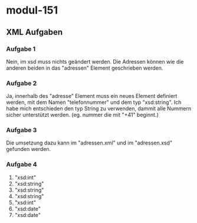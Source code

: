 # modul-151
## XML Aufgaben
### Aufgabe 1
Nein, im xsd muss nichts geändert werden.
Die Adressen können wie die anderen beiden in das "adressen" Element geschrieben werden.
### Aufgabe 2
Ja, innerhalb des "adresse" Element muss ein neues Element definiert werden, mit dem Namen "telefonnummer" und dem typ "xsd:string".
Ich habe mich entschieden den typ String zu verwenden, dammit alle Nummern sicher unterstützt werden. (eg. nummer die mit "+41" beginnt.) 
### Aufgabe 3
Die umsetzung dazu kann im "adressen.xml" und im "adressen.xsd" gefunden werden.
### Aufgabe 4
1. "xsd:int"
1. "xsd:string"
1. "xsd:string"
1. "xsd:string"
1. "xsd:int"
1. "xsd:date"
1. "xsd:date"
